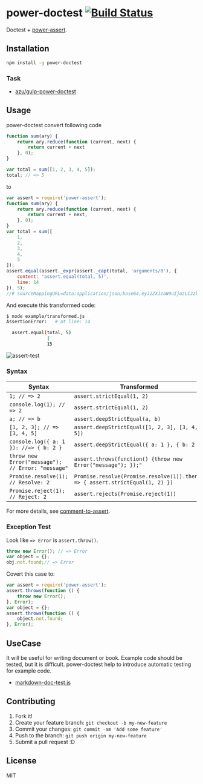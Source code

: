 # power-doctest [![Build Status](https://travis-ci.org/azu/power-doctest.png?branch=master)](https://travis-ci.org/azu/power-doctest)

Doctest + [power-assert](https://github.com/twada/power-assert "power-assert").

## Installation

``` sh
npm install -g power-doctest
```

### Task

* [azu/gulp-power-doctest](https://github.com/azu/gulp-power-doctest "azu/gulp-power-doctest")

## Usage


power-doctest convert following code

``` js
function sum(ary) {
    return ary.reduce(function (current, next) {
        return current + next
    }, 0);
}

var total = sum([1, 2, 3, 4, 5]);
total; // => 5
```

to

``` js
var assert = require('power-assert');
function sum(ary) {
    return ary.reduce(function (current, next) {
        return current + next;
    }, 0);
}
var total = sum([
    1,
    2,
    3,
    4,
    5
]);
assert.equal(assert._expr(assert._capt(total, 'arguments/0'), {
    content: 'assert.equal(total, 5)',
    line: 14
}), 5);
//# sourceMappingURL=data:application/json;base64,eyJ2ZXJzaW9uIjozLCJzb3VyY2VzIjpbXSwibmFtZXMiOltdLCJtYXBwaW5ncyI6IiIsInNvdXJjZXNDb250ZW50IjpbXX0
```

And execute this transformed code:

```sh
$ node example/transformed.js
AssertionError:   # at line: 14

  assert.equal(total, 5)
               |
               15

```

![assert-test](http://gyazo.com/075b4afe13003bd8691a85b371f84afe.gif)

### Syntax

| Syntax                                            | Transformed                                                  |
| ------------------------------------------------- | ------------------------------------------------------------ |
| `1; // => 2`                                      | `assert.strictEqual(1, 2)`                                   |
| `console.log(1); // => 2`                         | `assert.strictEqual(1, 2)`                                   |
| `a; // => b`                                      | `assert.deepStrictEqual(a, b)`                                   |
| `[1, 2, 3]; // => [3, 4, 5]`                      | `assert.deepStrictEqual([1, 2, 3], [3, 4, 5])`               |
| `console.log({ a: 1 }): //=> { b: 2 }`            | `assert.deepStrictEqual({ a: 1 }, { b: 2 })`                 |
| `throw new Error("message"); // Error: "message"` | `assert.throws(function() {throw new Error("message"); });"` |
| `Promise.resolve(1); // Resolve: 2`               | `Promise.resolve(Promise.resolve(1)).then(v => { assert.strictEqual(1, 2) }) ` |
| `Promise.reject(1); // Reject: 2`                 | `assert.rejects(Promise.reject(1))`                          |

For more details, see [comment-to-assert](https://www.npmjs.com/package/comment-to-assert).

### Exception Test

Look like `=> Error` is `assert.throw()`.

``` js
throw new Error(); // => Error
var object = {};
obj.not.found;// => Error
```

Covert this case to:

```js
var assert = require('power-assert');
assert.throws(function () {
    throw new Error();
}, Error);
var object = {};
assert.throws(function () {
    object.not.found;
}, Error);
```

## UseCase

It will be useful for writing document or book.
Example code should be tested, but it is difficult.
power-doctest help to introduce automatic testing for example code.

- [markdown-doc-test.js](https://github.com/asciidwango/js-primer/blob/b41fa8c8e93714570195934f9beb77557a636647/test/markdown-doc-test.js "markdown-doc-test.js")

## Contributing

1. Fork it!
2. Create your feature branch: `git checkout -b my-new-feature`
3. Commit your changes: `git commit -am 'Add some feature'`
4. Push to the branch: `git push origin my-new-feature`
5. Submit a pull request :D

## License

MIT
